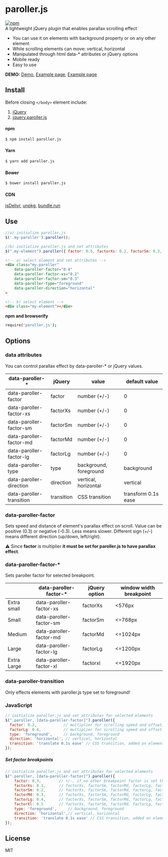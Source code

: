 # paroller.js  
[![npm](https://img.shields.io/npm/v/paroller.js.svg)](https://www.npmjs.com/package/paroller.js)    
A lightweight jQuery plugin that enables parallax scrolling effect  
 - You can use it on elements with background property or on any other element  
 - While scrolling elements can move: vertical, horizontal  
 - Manipulated through html data-* attributes or jQuery options  
 - Mobile ready  
 - Easy to use  
  
**DEMO:** [Demo](https://tgomilar.github.io/paroller.js/), [Example page](https://alveus.si/en), [Example page](https://whitetailgin.com/)

## Install  
Before closing ```</body>``` element include:  
  
1. [jQuery](http://jquery.com/download/)  
2. [jquery.paroller.js](https://github.com/tgomilar/paroller.js/tree/master/dist)  
  
  
#### npm  
```sh  
$ npm install paroller.js  
```  
  
#### Yarn  
```sh  
$ yarn add paroller.js  
```  
  
#### Bower  
```sh  
$ bower install paroller.js  
```  
#### CDN
[jsDelivr](https://www.jsdelivr.com/package/npm/paroller.js), 	[unpkg](https://unpkg.com/paroller.js@1.3.1/), [bundle.run](https://bundle.run/paroller.js)

## Use  
```javascript  
//a) initialize paroller.js 
$('.my-paroller').paroller();  

//b) initialize paroller.js and set attributes 
$(".my-element").paroller({ factor: 0.5, factorXs: 0.2, factorSm: 0.3, type: 'foreground', direction: 'horizontal' });  
```  
```html 
<!-- a) select element and set attributes --> 
<div class="my-paroller" 
    data-paroller-factor="0.4" 
    data-paroller-factor-xs="0.2" 
    data-paroller-factor-sm="0.3" 
    data-paroller-type="foreground" 
    data-paroller-direction="horizontal"
>

<!-- b) select element -->  
<div class="my-element"></div>  
```  
  
**npm and browserify**  
```sh  
require('paroller.js');  
```  
  
## Options  
### data attributes  
You can control parallax effect by data-paroller-* or jQuery values.  
  
| data-paroller-* | jQuery | value | default value |  
| ------ |----- | ------ | ------ |  
| data-paroller-factor | factor | number (+/-) | 0 |  
| data-paroller-factor-xs | factorXs | number (+/-)  | 0 |  
| data-paroller-factor-sm | factorSm | number (+/-)  | 0 |  
| data-paroller-factor-md | factorMd | number (+/-)  | 0 |  
| data-paroller-factor-lg | factorLg | number (+/-)  | 0 |  
| data-paroller-type | type | background, foreground | background |  
| data-paroller-direction | direction | vertical, horizontal | vertical |  
| data-paroller-transition | transition | CSS transition | transform 0.1s ease |  
  
### data-paroller-factor  
Sets speed and distance of element's parallax effect on scroll. Value can be positive (0.3) or negative (-0.3). Less means slower. Different sign (+/-) means different direction (up/down, left/right).  
  
:warning: Since **factor** is multiplier **it must be set for paroller.js to have parallax effect**.   
  
### data-paroller-factor-*  
Sets paroller factor for selected breakpoint.   
  
|  | data-paroller-factor-* | jQuery option | window width breakpoint |  
| ------ | ------ | ------ | ------ |  
| Extra small | data-paroller-factor-xs | factorXs | <576px |  
| Small | data-paroller-factor-sm | factorSm | <=768px|  
| Medium | data-paroller-factor-md | factorMd | <=1024px|  
| Large | data-paroller-factor-lg | factorLg| <=1200px|  
| Extra Large | data-paroller-factor-xl | factorxl| <=1920px|  

### data-paroller-transition 
Only effects elements with paroller.js type set to foreground! 
  
### JavaScript  
```javascript  
// initialize paroller.js and set attributes for selected elements  
$(".paroller, [data-paroller-factor]").paroller({  
  factor: 0.2,            // multiplier for scrolling speed and offset, +- values for direction control  
  factorLg: 0.4,          // multiplier for scrolling speed and offset if window width is less than 1200px, +- values for direction control  
  type: 'foreground',     // background, foreground  
  direction: 'horizontal', // vertical, horizontal  
  transition: 'translate 0.1s ease' // CSS transition, added on elements where type:'foreground' 
});  
  ```  
##### Set factor breakpoints  
  
```javascript  
// initialize paroller.js and set attributes for selected elements  
$(".paroller, [data-paroller-factor]").paroller({  
    factor: 0.3,        // +/-, if no other breakpoint factor is set this value is selected  
    factorXs: 0.1,      // factorXs, factorSm, factorMd, factorLg, factorXl      
    factorSm: 0.2,      // factorXs, factorSm, factorMd, factorLg, factorXl      
    factorMd: 0.3,      // factorXs, factorSm, factorMd, factorLg, factorXl      
    factorLg: 0.4,      // factorXs, factorSm, factorMd, factorLg, factorXl
    factorXl: 0.5       // factorXs, factorSm, factorMd, factorLg, factorXl
    type: 'foreground',     // background, foreground  
    direction: 'horizontal',// vertical, horizontal 
    transition: 'translate 0.1s ease' // CSS transition, added on elements where type:'foreground' 
});  
  ```  
  
License  
----  
  
MIT
